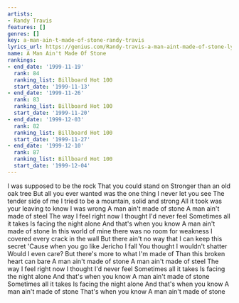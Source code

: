 ```yaml
---
artists:
- Randy Travis
features: []
genres: []
key: a-man-ain-t-made-of-stone-randy-travis
lyrics_url: https://genius.com/Randy-travis-a-man-aint-made-of-stone-lyrics
name: A Man Ain't Made Of Stone
rankings:
- end_date: '1999-11-19'
  rank: 84
  ranking_list: Billboard Hot 100
  start_date: '1999-11-13'
- end_date: '1999-11-26'
  rank: 83
  ranking_list: Billboard Hot 100
  start_date: '1999-11-20'
- end_date: '1999-12-03'
  rank: 82
  ranking_list: Billboard Hot 100
  start_date: '1999-11-27'
- end_date: '1999-12-10'
  rank: 87
  ranking_list: Billboard Hot 100
  start_date: '1999-12-04'
---
```

I was supposed to be the rock
That you could stand on
Stronger than an old oak tree
But all you ever wanted was the one thing
I never let you see
The tender side of me
I tried to be a mountain, solid and strong
All it took was your leaving to know I was wrong
A man ain't made of stone
A man ain't made of steel
The way I feel right now
I thought I'd never feel
Sometimes all it takes
Is facing the night alone
And that's when you know
A man ain't made of stone
In this world of mine there was no room for weakness
I covered every crack in the wall
But there ain't no way that I can keep this secret
'Cause when you go like Jericho I fall
You thought I wouldn't shatter
Would I even care?
But there's more to what I'm made of
Than this broken heart can bare
A man ain't made of stone
A man ain't made of steel
The way I feel right now
I thought I'd never feel
Sometimes all it takes
Is facing the night alone
And that's when you know
A man ain't made of stone
Sometimes all it takes
Is facing the night alone
And that's when you know
A man ain't made of stone
That's when you know
A man ain't made of stone
